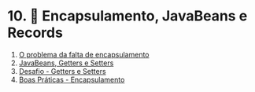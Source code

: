 # 10. 💾 Encapsulamento, JavaBeans e Records

1. [O problema da falta de encapsulamento](./01-o-problema/README.md)
2. [JavaBeans, Getters e Setters](./02-getters-e-setters/README.md)
3. [Desafio - Getters e Setters](./03-desafio-encapsulamento/README.md)
4. [Boas Práticas - Encapsulamento](./04-boas-praticas/README.md)
